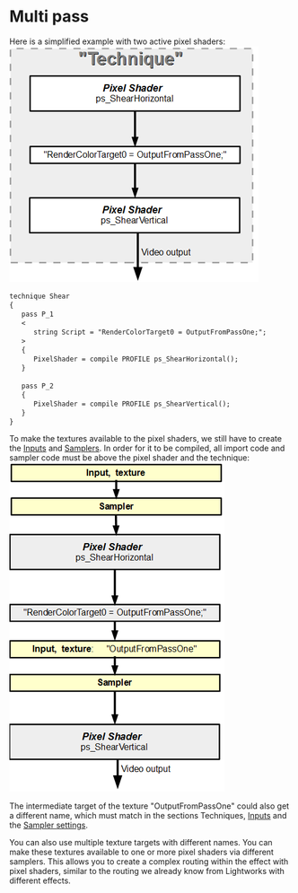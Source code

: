 # Multi pass

Here is a simplified example with two active pixel shaders:  
![](images/multipass01.png)  
``` Code
technique Shear
{
   pass P_1
   <
      string Script = "RenderColorTarget0 = OutputFromPassOne;";
   > 
   {
      PixelShader = compile PROFILE ps_ShearHorizontal();
   }

   pass P_2
   {
      PixelShader = compile PROFILE ps_ShearVertical();
   }
}
```

To make the textures available to the pixel shaders, we still have to create the [Inputs](../Inputs.md ) and [Samplers](../Samplers/README.md ). In order for it to be compiled, all import code and sampler code must be above the pixel shader and the technique:
![](images/multipass02.png )

The intermediate target of the texture "OutputFromPassOne" could also get a different name, which must match in the sections Techniques, [Inputs](../Inputs.md ) and  the [Sampler settings](../Samplers/README.md ).


You can also use multiple texture targets with different names. You can make these textures available to one or more pixel shaders via different samplers. This allows you to create a complex routing within the effect with pixel shaders, similar to the routing we already know from Lightworks with different effects.
